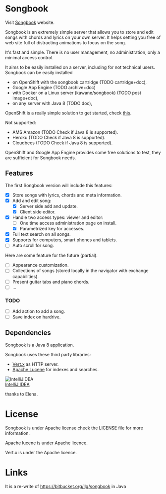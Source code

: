 Songbook
========

Visit [Songbook](http://www.minibilles.org/songbook/index.html) website. 

Songbook is an extremely simple server that allows you to store and edit songs with chords and lyrics on your own server.
It helps setting you free of web site full of distracting animations to focus on the song.

It's fast and simple. There is no user management, no administration, only a minimal access control. 

It aims to be easily installed on a server, including for not technical users. Songbook can be easily installed
 
* on OpenShift with the songbook cartridge (TODO cartridge+doc),
* Google App Engine (TODO archive+doc)
* with Docker on a Linux server (kawane/songbook) (TODO post image+doc),
* on any server with Java 8 (TODO doc),

OpenShift is a really simple solution to get started, check [this](doc/Install_On_OpenShift.md).

Not supported:

- AMS Amazon (TODO Check if Java 8 is supported).
- Heroku (TODO Check if Java 8 is supported).
- Cloudbees (TODO Check if Java 8 is supported).


OpenShift and Google App Engine provides some free solutions to test, they are sufficient for Songbook needs. 


Features
--------

The first Songbook version will include this features:

- [x] Store songs with lyrics, chords and meta information.
- [x] Add and edit song:
  - [x] Server side add and update.
  - [x] Client side editor.
- [x] Handle two access types: viewer and editor:
  - [ ] One time access administration page on install.
  - [x] Parametrized key for accesses.
- [x] Full text search on all songs.
- [x] Supports for computers, smart phones and tablets.
- [ ] Auto scroll for song.

Here are some feature for the future (partial):
- [ ] Appearance customization.
- [ ] Collections of songs (stored locally in the navigator with exchange capabilities).
- [ ] Present guitar tabs and piano chords.
- [ ] ...

### TODO

- [ ] Add action to add a song.
- [ ] Save index on hardrive.

Dependencies
------------

Songbook is a Java 8 application. 

Songbook uses these third party libraries:

* [Vert.x](http://vertx.io/) as HTTP server.
* [Apache Lucene](http://lucene.apache.org/) for indexes and searches.


![IntelliJIDEA](https://github.com/llgcode/songbook/raw/master/data/intellij-banner.png)<br>
[IntelliJ IDEA](http://www.jetbrains.com/idea/)<br>

thanks to Elena.

License
=======

Songbook is under Apache license check the LICENSE file for more information.

Apache lucene is under Apache licence.

Vert.x is under the Apache licence.

Links
=====

It is a re-write of https://bitbucket.org/llg/songbook in Java

